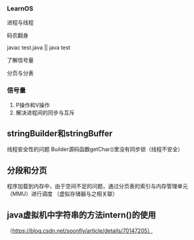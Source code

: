 ### LearnOS
进程与线程  

码农翻身  

javac test.java || java test

了解信号量  

分页与分表  

### 信号量
 1. P操作和V操作
 2. 解决进程间的同步与互斥
 
 
 ## stringBuilder和stringBuffer  
   线程安全性的问题 Builder源码函数getChar()里没有同步锁（线程不安全）

## 分段和分页
 程序加载到内存中，由于空间不足的问题，通过分页表的索引与内存管理单元（MMU）进行调度
  （虚拟存储器与之相关联）
 
 ## java虚拟机中字符串的方法intern()的使用
  （https://blog.csdn.net/soonfly/article/details/70147205）
 
